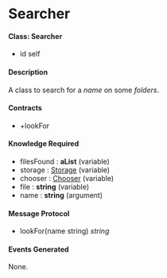 # Searcher

#### Class: Searcher
* id self

#### Description
A class to search for a _name_ on some _folders_.

#### Contracts
- +lookFor

#### Knowledge Required
* filesFound : __aList__ (variable)
* storage : [Storage](./cube_Storage.md) (variable)
* chooser : [Chooser](./cube_Chooser.md) (variable)
* file : __string__ (variable)
* name : __string__ (argument)

#### Message Protocol
* lookFor(name string) _string_

#### Events Generated
None.